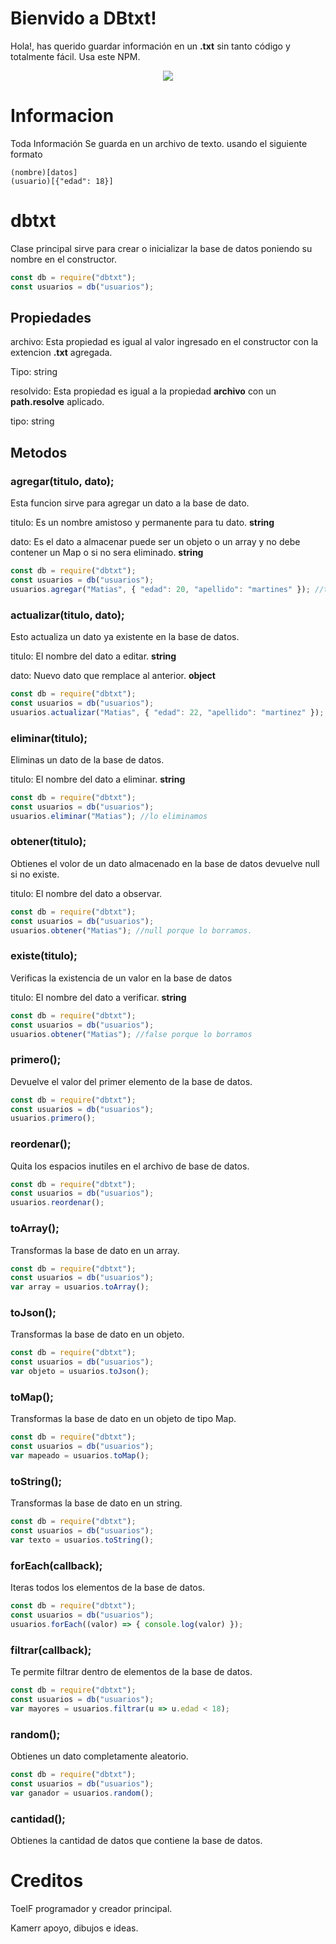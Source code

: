 # Bienvido a DBtxt!

Hola!, has querido guardar información en un **.txt** sin tanto código y totalmente fácil. Usa este NPM.


<div align="center">
<img src="https://i.imgur.com/3pZJ5kLh.jpg">
</div>

# Informacion

Toda Información Se guarda en un archivo de texto.
usando el siguiente formato
```
(nombre)[datos]
(usuario)[{"edad": 18}]
```


# dbtxt

Clase principal sirve para crear o inicializar la base de datos poniendo su nombre en el constructor.
```js
const db = require("dbtxt");
const usuarios = db("usuarios");
```

## Propiedades

archivo: Esta propiedad es igual al valor ingresado en el constructor con la extencion **.txt** agregada.

Tipo: string


resolvido: Esta propiedad es igual a la propiedad **archivo** con un **path.resolve** aplicado.

tipo: string

## Metodos

### agregar(titulo, dato);

Esta funcion sirve para agregar un dato a la base de dato.

titulo: Es un nombre amistoso y permanente para tu dato. **string**

dato: Es el dato a almacenar puede ser un objeto o un array y no debe contener un Map o si no sera eliminado. **string**

```js
const db = require("dbtxt");
const usuarios = db("usuarios");
usuarios.agregar("Matias", { "edad": 20, "apellido": "martines" }); //true porque se creo
```


### actualizar(titulo, dato);

Esto actualiza un dato ya existente en la base de datos.

titulo: El nombre del dato a editar. **string** 

dato: Nuevo dato que remplace al anterior. **object**

```js
const db = require("dbtxt");
const usuarios = db("usuarios");
usuarios.actualizar("Matias", { "edad": 22, "apellido": "martinez" }); //true porque se actualizo
```

### eliminar(titulo);

Eliminas un dato de la base de datos.

titulo: El nombre del dato a eliminar. **string**

```js
const db = require("dbtxt");
const usuarios = db("usuarios");
usuarios.eliminar("Matias"); //lo eliminamos
```

### obtener(titulo);

Obtienes el volor de un dato almacenado en la base de datos devuelve null si no existe.

titulo: El nombre del dato a observar.

```js
const db = require("dbtxt");
const usuarios = db("usuarios");
usuarios.obtener("Matias"); //null porque lo borramos.
```

### existe(titulo);

Verificas la existencia de un valor en la base de datos

titulo: El nombre del dato a verificar. **string**

```js
const db = require("dbtxt");
const usuarios = db("usuarios");
usuarios.obtener("Matias"); //false porque lo borramos
```

### primero();

Devuelve el valor del primer elemento de la base de datos.

```js
const db = require("dbtxt");
const usuarios = db("usuarios");
usuarios.primero();
```

### reordenar();

Quita los espacios inutiles en el archivo de base de datos.

```js
const db = require("dbtxt");
const usuarios = db("usuarios");
usuarios.reordenar();
```

### toArray();

Transformas la base de dato en un array.

```js
const db = require("dbtxt");
const usuarios = db("usuarios");
var array = usuarios.toArray();
```

### toJson();

Transformas la base de dato en un objeto.

```js
const db = require("dbtxt");
const usuarios = db("usuarios");
var objeto = usuarios.toJson();
```

### toMap();

Transformas la base de dato en un objeto de tipo Map.

```js
const db = require("dbtxt");
const usuarios = db("usuarios");
var mapeado = usuarios.toMap();
```

### toString();

Transformas la base de dato en un string.

```js
const db = require("dbtxt");
const usuarios = db("usuarios");
var texto = usuarios.toString();
```

### forEach(callback);

Iteras todos los elementos de la base de datos.

```js
const db = require("dbtxt");
const usuarios = db("usuarios");
usuarios.forEach((valor) => { console.log(valor) });
```

### filtrar(callback);

Te permite filtrar dentro de elementos de la base de datos.

```js
const db = require("dbtxt");
const usuarios = db("usuarios");
var mayores = usuarios.filtrar(u => u.edad < 18);
```

### random();

Obtienes un dato completamente aleatorio.

```js
const db = require("dbtxt");
const usuarios = db("usuarios");
var ganador = usuarios.random();
```

### cantidad();

Obtienes la cantidad de datos que contiene la base de datos.

# Creditos

ToelF programador y creador principal.

Kamerr apoyo, dibujos e ideas.